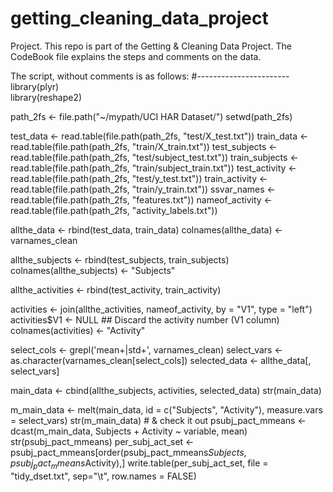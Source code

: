 # getting_cleaning_data_project
Project.
This repo is part of the Getting & Cleaning Data Project. The CodeBook file explains the steps and comments on the data.

The script, without comments is as follows:
#-----------------------
library(plyr)           
library(reshape2)     

path_2fs <- file.path("~/mypath/UCI HAR Dataset/")
setwd(path_2fs)

test_data <- read.table(file.path(path_2fs, "test/X_test.txt"))
train_data <- read.table(file.path(path_2fs, "train/X_train.txt"))
test_subjects <- read.table(file.path(path_2fs, "test/subject_test.txt"))
train_subjects <- read.table(file.path(path_2fs, "train/subject_train.txt"))
test_activity <- read.table(file.path(path_2fs, "test/y_test.txt"))
train_activity <- read.table(file.path(path_2fs, "train/y_train.txt"))
ssvar_names <- read.table(file.path(path_2fs, "features.txt"))
nameof_activity <- read.table(file.path(path_2fs, "activity_labels.txt"))

allthe_data <- rbind(test_data, train_data)
colnames(allthe_data) <- varnames_clean

allthe_subjects <- rbind(test_subjects, train_subjects)
colnames(allthe_subjects) <- "Subjects"

allthe_activities <- rbind(test_activity, train_activity)  

activities <- join(allthe_activities, nameof_activity, by = "V1", type = "left")
activities$V1 <- NULL               ## Discard the activity number (V1 column)
colnames(activities) <- "Activity"

select_cols <- grepl('mean+|std+', varnames_clean)
select_vars <- as.character(varnames_clean[select_cols])
selected_data <- allthe_data[, select_vars]

main_data <- cbind(allthe_subjects, activities, selected_data)
str(main_data)

m_main_data <- melt(main_data, 
                    id = c("Subjects", "Activity"), 
                    measure.vars = select_vars)
str(m_main_data)                        # & check it out
psubj_pact_mmeans <- dcast(m_main_data, 
                           Subjects + Activity ~ variable, 
                           mean)
str(psubj_pact_mmeans)
per_subj_act_set <- psubj_pact_mmeans[order(psubj_pact_mmeans$Subjects, 
                                               psubj_pact_mmeans$Activity),]
write.table(per_subj_act_set, 
            file = "tidy_dset.txt",
            sep="\t",
            row.names = FALSE)




